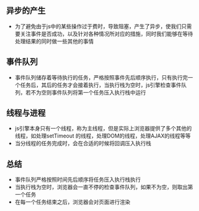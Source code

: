 ## 异步的产生

* 为了避免由于js中的某些操作过于费时，导致阻塞，产生了异步，使我们只需要关注事件是否成功，以及针对各种情况所对应的措施，同时我们能够在等待处理结果的同时做一些其他的事情

## 事件队列
* 事件队列储存着等待执行的任务，严格按照事件先后顺序执行，只有执行完一个任务后，其后的任务才会接着执行，当执行栈为空时，js引擎检查事件队列，若不为空则事件队列将第一个任务压入执行栈中运行


## 线程与进程
* js引擎本身只有一个线程，称为主线程，但是实际上浏览器提供了多个其他的线程，如处理setTimeout 的线程，处理DOM的线程，处理AJAX的线程等等
* 当分线程的任务完成时，会在合适的时候将回调压入执行栈

## 总结
* 事件队列严格按照时间先后顺序将任务压入执行栈执行
* 当执行栈为空时，浏览器会一直不停的检查事件队列，如果不为空，则取出第一个任务
* 在每一个任务结束之后，浏览器会对页面进行渲染

